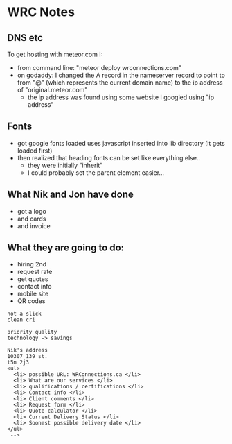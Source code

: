 # WRC Notes

## DNS etc

To get hosting with meteor.com I:
* from command line: "meteor deploy wrconnections.com"
* on godaddy: I changed the A record in the nameserver record to point to from "@" (which represents the current domain name) to the ip address of "original.meteor.com"
  * the ip address was found using some website I googled using "ip address"

## Fonts
* got google fonts loaded uses javascript inserted into lib directory (it gets loaded first)
* then realized that heading fonts can be set like everything else..
  * they were initially "inherit"
  * I could probably set the parent element easier...

## What Nik and Jon have done
*  got a logo
*  and cards
*  and invoice

## What they are going to do:
*    hiring 2nd
*    request rate
*    get quotes
*    contact info
*    mobile site
*    QR codes

    not a slick
    clean cri

    priority quality
    technology -> savings

    Nik's address
    10307 139 st.
    t5n 2j3
    <ul>
      <li> possible URL: WRConnections.ca </li>
      <li> What are our services </li>
      <li> qualifications / certifications </li>
      <li> Contact info </li>
      <li> Client comments </li>
      <li> Request form </li>
      <li> Quote calculator </li>
      <li> Current Delivery Status </li>
      <li> Soonest possible delivery date </li>
    </ul>
     -->
